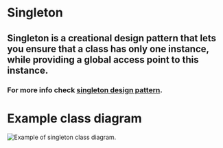 # Singleton
## Singleton is a creational design pattern that lets you ensure that a class has only one instance, while providing a global access point to this instance.
### For more info check [singleton design pattern](https://refactoring.guru/design-patterns/singleton).
# Example class diagram
![Example of singleton class diagram.](/images/singleton.jpeg "This is a example singleton class diagram.")